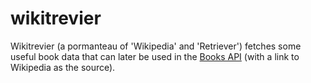 # wikitrevier

Wikitrevier (a pormanteau of 'Wikipedia' and 'Retriever') fetches some useful book data that can later be used in the [Books API](https://github.com/Project-Books/books-api) (with a link to Wikipedia as the source).
